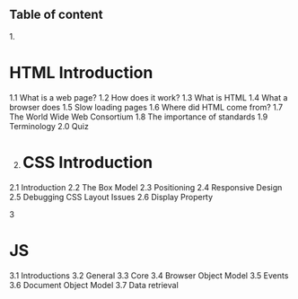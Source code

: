 <h2>Table of content</h2>

1.<h1> HTML Introduction </h1>
1.1 What is a web page? 
1.2 How does it work?
1.3 What is HTML
1.4 What a browser does
1.5 Slow loading pages
1.6 Where did HTML come from?
1.7 The World Wide Web Consortium
1.8 The importance of standards
1.9 Terminology
2.0 Quiz

2. <h1>CSS Introduction</h1>
2.1 Introduction
2.2 The Box Model
2.3 Positioning
2.4 Responsive Design
2.5 Debugging CSS Layout Issues
2.6 Display Property

3 <h1> JS </h1>
3.1 Introductions 
3.2 General
3.3 Core
3.4 Browser Object Model
3.5 Events
3.6 Document Object Model
3.7 Data retrieval


